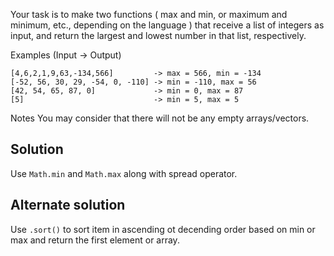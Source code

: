 Your task is to make two functions ( max and min, or maximum and minimum, etc., depending on the language ) that receive a list of integers as input, and return the largest and lowest number in that list, respectively.

Examples (Input -> Output)
```
[4,6,2,1,9,63,-134,566]         -> max = 566, min = -134
[-52, 56, 30, 29, -54, 0, -110] -> min = -110, max = 56
[42, 54, 65, 87, 0]             -> min = 0, max = 87
[5]                             -> min = 5, max = 5
```
Notes
You may consider that there will not be any empty arrays/vectors.

## Solution
Use `Math.min` and `Math.max` along with spread operator.

## Alternate solution
Use `.sort()` to sort item in ascending ot decending order based on min or max and return the first element or array.
